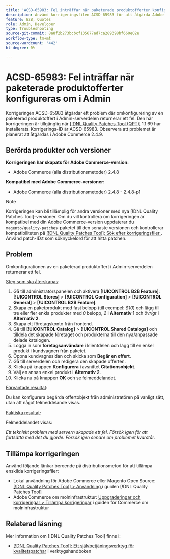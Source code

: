 ```yaml
---
title: 'ACSD-65983: Fel inträffar när paketerade produktofferter konfigureras om i Admin'
description: Använd korrigeringsfilen ACSD-65983 för att åtgärda Adobe Commerce-problemet där ett fel uppstår när du försöker konfigurera en paketprodukt på skärmen [!UICONTROL Sales] > [!UICONTROL Quotes] > [!UICONTROL Edit] på serverdelen.
feature: B2B, Quotes
role: Admin, Developer
type: Troubleshooting
source-git-commit: 8a8f2b273bcbcf135677ad7ca289398bf660e02e
workflow-type: tm+mt
source-wordcount: '442'
ht-degree: 0%

---
```



# ACSD-65983: Fel inträffar när paketerade produktofferter konfigureras om i Admin

Korrigeringen ACSD-65983 åtgärdar ett problem där omkonfigurering av en paketerad produktoffert i Admin-serverdelen returnerar ett fel. Den här korrigeringen är tillgänglig när [[!DNL Quality Patches Tool (QPT)]](/help/tools/quality-patches-tool/quality-patches-tool-to-self-serve-quality-patches.md) 1.1.69 har installerats. Korrigerings-ID är ACSD-65983. Observera att problemet är planerat att åtgärdas i Adobe Commerce 2.4.9.

## Berörda produkter och versioner

**Korrigeringen har skapats för Adobe Commerce-version:**

* Adobe Commerce (alla distributionsmetoder) 2.4.8

**Kompatibel med Adobe Commerce-versioner:**

* Adobe Commerce (alla distributionsmetoder) 2.4.8 - 2.4.8-p1

>[!NOTE]
>
>Korrigeringen kan bli tillämplig för andra versioner med nya [!DNL Quality Patches Tool]-versioner. Om du vill kontrollera om korrigeringen är kompatibel med din Adobe Commerce-version uppdaterar du `magento/quality-patches`-paketet till den senaste versionen och kontrollerar kompatibiliteten på [[!DNL Quality Patches Tool]: Sök efter korrigeringsfiler ](https://experienceleague.adobe.com/tools/commerce-quality-patches/index.html). Använd patch-ID:t som söknyckelord för att hitta patchen.

## Problem

Omkonfigurationen av en paketerad produktoffert i Admin-serverdelen returnerar ett fel.

<u>Steg som ska återskapas</u>:

1. Gå till administratörspanelen och aktivera **[!UICONTROL B2B Feature]**: **[!UICONTROL Stores]** > **[!UICONTROL Configuration]** > **[!UICONTROL General]** > **[!UICONTROL B2B Feature]**.
1. Skapa en paketprodukt med fast belopp (till exempel: *$10*) och lägg till tre eller fler enkla produkter med *0* belopp, *2* i **Alternativ 1** och *övrigt* i **Alternativ 2**.
1. Skapa ett företagskonto från frontend.
1. Gå till **[!UICONTROL Catalog]** > **[!UICONTROL Shared Catalogs]** och tilldela det skapade företaget och produkterna till den nya/anpassade delade katalogen.
1. Logga in som **företagsanvändare** i klientdelen och lägg till en enkel produkt i kundvagnen från paketet.
1. Öppna kundvagnssidan och skicka som **Begär en offert**.
1. Gå till serverdelen och redigera den skapade offerten.
1. Klicka på knappen **Konfigurera** i avsnittet **Citationsobjekt**.
1. Välj en annan enkel produkt i **Alternativ 2**.
1. Klicka nu på knappen **OK** och se felmeddelandet.

<u>Förväntade resultat</u>:

Du kan konfigurera begärda offertobjekt från administratören på vanligt sätt, utan att något felmeddelande visas.

<u>Faktiska resultat</u>:

Felmeddelandet visas:

*Ett tekniskt problem med servern skapade ett fel. Försök igen för att fortsätta med det du gjorde. Försök igen senare om problemet kvarstår.*

## Tillämpa korrigeringen

Använd följande länkar beroende på distributionsmetod för att tillämpa enskilda korrigeringsfiler:

* Lokal användning för Adobe Commerce eller Magento Open Source: [[!DNL Quality Patches Tool] > Användning ](/help/tools/quality-patches-tool/usage.md) i guiden [!DNL Quality Patches Tool]
* Adobe Commerce om molninfrastruktur: [Uppgraderingar och korrigeringar > Tillämpa korrigeringar](https://experienceleague.adobe.com/docs/commerce-cloud-service/user-guide/develop/upgrade/apply-patches.html) i guiden för Commerce om molninfrastruktur

## Relaterad läsning

Mer information om [!DNL Quality Patches Tool] finns i:

* [[!DNL Quality Patches Tool]: Ett självbetjäningsverktyg för kvalitetspatchar](/help/tools/quality-patches-tool/quality-patches-tool-to-self-serve-quality-patches.md) i verktygshandboken
